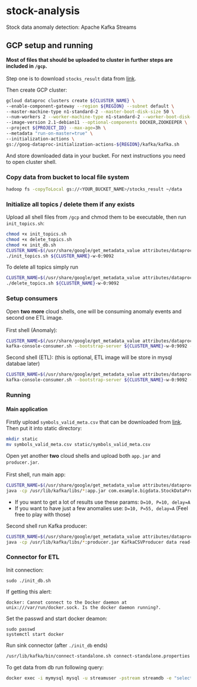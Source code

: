 # stock-analysis
Stock data anomaly detection: Apache Kafka Streams

## GCP setup and running
**Most of files that should be uploaded to cluster in further steps are included in ```/gcp```.** <br> <br>
Step one is to download ``stocks_result`` data from [link](http://www.cs.put.poznan.pl/kjankiewicz/bigdata/stream_project). 

Then create GCP cluster:
```sh
gcloud dataproc clusters create ${CLUSTER_NAME} \
--enable-component-gateway --region ${REGION} --subnet default \
--master-machine-type n1-standard-2 --master-boot-disk-size 50 \
--num-workers 2 --worker-machine-type n1-standard-2 --worker-boot-disk-size 50 \
--image-version 2.1-debian11 --optional-components DOCKER,ZOOKEEPER \
--project ${PROJECT_ID} --max-age=3h \
--metadata "run-on-master=true" \
--initialization-actions \
gs://goog-dataproc-initialization-actions-${REGION}/kafka/kafka.sh
```
And store downloaded data in your bucket. For next instructions you need to open cluster shell.

### Copy data from bucket to local file system
```sh
hadoop fs -copyToLocal gs://<YOUR_BUCKET_NAME>/stocks_result ~/data
```

### Initialize all topics / delete them if any exists
Upload all shell files from ``/gcp`` and chmod them to be executable, then run ``init_topics.sh``:
```sh
chmod +x init_topics.sh
chmod +x delete_topics.sh
chmod +x init_db.sh
CLUSTER_NAME=$(/usr/share/google/get_metadata_value attributes/dataproc-cluster-name)
./init_topics.sh ${CLUSTER_NAME}-w-0:9092
```

To delete all topics simply run
```sh
CLUSTER_NAME=$(/usr/share/google/get_metadata_value attributes/dataproc-cluster-name)
./delete_topics.sh ${CLUSTER_NAME}-w-0:9092
```

### Setup consumers
Open **two more** cloud shells, one will be consuming anomaly events and second one ETL image. <br> <br>
First shell (Anomaly):
```sh
CLUSTER_NAME=$(/usr/share/google/get_metadata_value attributes/dataproc-cluster-name)
kafka-console-consumer.sh --bootstrap-server ${CLUSTER_NAME}-w-0:9092 --topic anomaly-stock-data 
```
Second shell (ETL): (this is optional, ETL image will be store in mysql databae later)
```sh
CLUSTER_NAME=$(/usr/share/google/get_metadata_value attributes/dataproc-cluster-name)
kafka-console-consumer.sh --bootstrap-server ${CLUSTER_NAME}-w-0:9092 --topic aggregated-stock-data
```
### Running
#### Main application
Firstly upload ``symbols_valid_meta.csv`` that can be downloaded from [link](http://www.cs.put.poznan.pl/kjankiewicz/bigdata/stream_project). Then put it into static directory:
```sh
mkdir static
mv symbols_valid_meta.csv static/symbols_valid_meta.csv
```

Open yet another **two** cloud shells and upload both ```app.jar``` and ```producer.jar```. <br> <br>
First shell, run main app:
```sh
CLUSTER_NAME=$(/usr/share/google/get_metadata_value attributes/dataproc-cluster-name)
java -cp /usr/lib/kafka/libs/*:app.jar com.example.bigdata.StockDataProcessing read-stock-data <D> <P> <delay> ${CLUSTER_NAME}-w-0:9092
```
* If you want to get a lot of results use these params: ``D=10, P=10, delay=A``
* If you want to have just a few anomalies use: ```D=10, P=55, delay=A``` (Feel free to play with those)

Second shell run Kafka producer:
```sh
CLUSTER_NAME=$(/usr/share/google/get_metadata_value attributes/dataproc-cluster-name)
java -cp /usr/lib/kafka/libs/*:producer.jar KafkaCSVProducer data read-stock-data 1
```

### Connector for ETL
Init connection:
```
sudo ./init_db.sh
```

If getting this alert:
```
docker: Cannot connect to the Docker daemon at unix:///var/run/docker.sock. Is the docker daemon running?.
```
Set the passwd and start docker deamon:
```
sudo passwd
systemctl start docker
```
Run sink connector (after ``./init_db`` ends)
```sh
/usr/lib/kafka/bin/connect-standalone.sh connect-standalone.properties connect-jdbc-sink.properties
```

To get data from db run following query:
```sh
docker exec -i mymysql mysql -u streamuser -pstream streamdb -e "select * from stockETL;"
```

<!--## Local setup and run 
In order to run this app on your local linux system: download kafka, run zookeper and kafka server
```
wget https://archive.apache.org/dist/kafka/3.1.0/kafka_2.13-3.1.0.tgz # in home directory
cd kafka_2.13-3.1.0/
bin/zookeeper-server-start.sh config/zookeeper.properties
bin/kafka-server-start.sh config/server.properties
```

Add kafka to PATH
```
export PATH="~/kafka_2.13-3.1.0/bin
```

Delete topics and init new ones
```
cd scripts
chmod +x init_topics.sh
chmod +x delete_topics.sh
./delete_topics.sh localhost:9092
./init_topics.sh localhost:9092
```

Run consumers for ETL and anomaly detection:
```
kafka-console-consumer.sh --bootstrap-server localhost:9092 --topic aggregated-stock-data
kafka-console-consumer.sh --bootstrap-server localhost:9092 --topic anomaly-stock-data
```

To run producer and main app open ```KafkaProducer``` and ```KafkaApp``` in Intellij.
And run the both setting appropriate input args. <br>
**TODO**: setup instruction--!>

